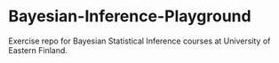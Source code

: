 # Bayesian-Inference-Playground
Exercise repo for Bayesian Statistical Inference courses at University of Eastern Finland.
